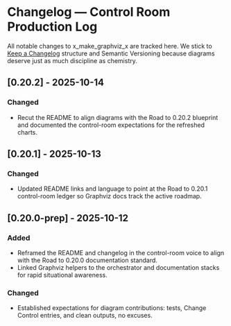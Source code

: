 # Changelog — Control Room Production Log

All notable changes to x_make_graphviz_x are tracked here. We stick to [Keep a Changelog](https://keepachangelog.com/en/1.1.0/) structure and Semantic Versioning because diagrams deserve just as much discipline as chemistry.

## [0.20.2] - 2025-10-14
### Changed
- Recut the README to align diagrams with the Road to 0.20.2 blueprint and documented the control-room expectations for the refreshed charts.

## [0.20.1] - 2025-10-13
### Changed
- Updated README links and language to point at the Road to 0.20.1 control-room ledger so Graphviz docs track the active roadmap.

## [0.20.0-prep] - 2025-10-12
### Added
- Reframed the README and changelog in the control-room voice to align with the Road to 0.20.0 documentation standard.
- Linked Graphviz helpers to the orchestrator and documentation stacks for rapid situational awareness.

### Changed
- Established expectations for diagram contributions: tests, Change Control entries, and clean outputs, no excuses.
